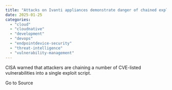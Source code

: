 ```yaml
---
title: "Attacks on Ivanti appliances demonstrate danger of chained exploits"
date: 2025-01-25
categories: 
  - "cloud"
  - "cloudnative"
  - "development"
  - "devops"
  - "endpointdevice-security"
  - "threat-intelligence"
  - "vulnerability-management"
---
```


CISA warned that attackers are chaining a number of CVE-listed vulnerabilities into a single exploit script.

Go to Source
